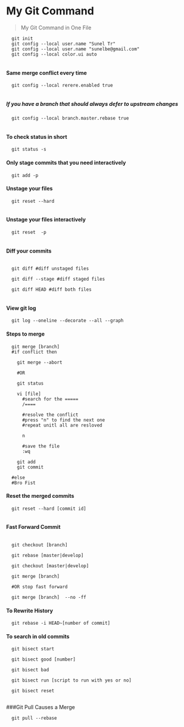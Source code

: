 # My Git Command

> My Git Command in One File



```shell
  git init
  git config --local user.name "Sunel Tr"
  git config --local user.name "sunelbe@gmail.com"
  git config --local color.ui auto
  
```

#### Same merge conflict every time

```shell
  git config --local rerere.enabled true
  
```

##### If you have a branch that should always defer to upstream changes

```shell
  git config --local branch.master.rebase true
  
```

#### To check status in short
```shell
  git status -s

```

#### Only stage commits that you need interactively 
```shell
  git add -p

```

#### Unstage your files 
```shell
  git reset --hard
  
```

#### Unstage your files interactively
```shell
  git reset  -p
  
```

#### Diff your commits
```shell
  
  git diff #diff unstaged files
  
  git diff --stage #diff staged files
  
  git diff HEAD #diff both files
  
```

#### View git log
```shell
  git log --oneline --decorate --all --graph 

```
#### Steps to merge 
```shell
  git merge [branch]
  #if conflict then
  
    git merge --abort
  
    #OR
  
    git status 
  
    vi [file]
      #search for the =====
      /====
  
      #resolve the conflict
      #press "n" to find the next one 
      #repeat unitl all are resloved
  
      n
  
      #save the file 
      :wq
  
    git add 
    git commit
  
  #else
  #Bro Fist

```

#### Reset the merged commits
```shell
  git reset --hard [commit id]
  
```

#### Fast Forward Commit

```shell

  git checkout [branch]
  
  git rebase [master|develop]
  
  git checkout [master|develop]
  
  git merge [branch]
  
  #OR stop fast forward
  
  git merge [branch]  --no -ff

```
#### To Rewrite History

```shell
  git rebase -i HEAD~[number of commit]

```

#### To search in old commits 

```shell
  git bisect start
  
  git bisect good [number]
  
  git bisect bad
  
  git bisect run [script to run with yes or no]
  
  git bisect reset
  
```
###Git Pull Causes a Merge

```shell
  git pull --rebase
  
```
